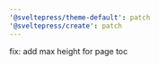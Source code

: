 ```yaml
---
'@sveltepress/theme-default': patch
'@sveltepress/create': patch
---
```


fix: add max height for page toc
